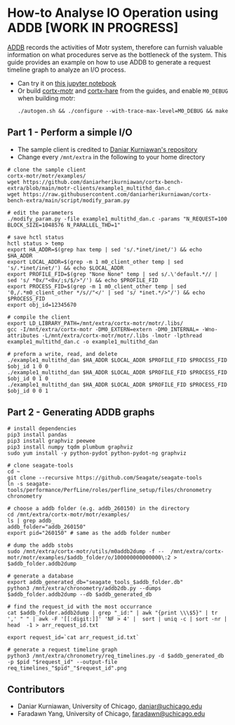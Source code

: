 # How-to Analyse IO Operation using ADDB [WORK IN PROGRESS]
[ADDB](https://github.com/Seagate/cortx-motr/blob/main/doc/ADDB.md) records the activities of Motr system, therefore can furnish valuable information on what procedures serve as the bottleneck of the system. This guide provides an example on how to use ADDB to generate a request timeline graph to analyze an I/O process.

- Can try it on [this jupyter notebook](https://chameleoncloud.org/experiment/share/84c1d598-699b-4e8d-bee5-6fb7f5937504)
- Or build [cortx-motr](https://github.com/Seagate/cortx-motr/blob/main/doc/Quick-Start-Guide.rst) and [cortx-hare](https://github.com/Seagate/cortx-motr/blob/main/doc/Quick-Start-Guide.rst) from the guides, and enable `M0_DEBUG` when building motr:
    ```
    ./autogen.sh && ./configure --with-trace-max-level=M0_DEBUG && make
    ```


## Part 1 - Perform a simple I/O
- The sample client is credited to [Daniar Kurniawan's repository](https://github.com/daniarherikurniawan/cortx-bench-extra.git)
- Change every `/mnt/extra` in the following to your home directory
```
# clone the sample client
cortx-motr/motr/examples/
wget https://github.com/daniarherikurniawan/cortx-bench-extra/blob/main/motr-clients/example1_multithd_dan.c
wget https://raw.githubusercontent.com/daniarherikurniawan/cortx-bench-extra/main/script/modify_param.py

# edit the parameters
./modify_param.py -file example1_multithd_dan.c -params "N_REQUEST=100 BLOCK_SIZE=1048576 N_PARALLEL_THD=1"

# save hctl status
hctl status > temp
export HA_ADDR=$(grep hax temp | sed 's/.*inet/inet/') && echo $HA_ADDR
export LOCAL_ADDR=$(grep -m 1 m0_client_other temp | sed 's/.*inet/inet/') && echo $LOCAL_ADDR
export PROFILE_FID=$(grep "None None" temp | sed s/.\'default.*// | sed 's/ *0x/"<0x/;s/$/>"/') && echo $PROFILE_FID
export PROCESS_FID=$(grep -m 1 m0_client_other temp | sed '0,/.*m0_client_other */s//"</' | sed 's/ *inet.*/>"/') && echo $PROCESS_FID
export obj_id=12345670

# compile the client
export LD_LIBRARY_PATH=/mnt/extra/cortx-motr/motr/.libs/
gcc -I/mnt/extra/cortx-motr -DM0_EXTERN=extern -DM0_INTERNAL= -Wno-attributes -L/mnt/extra/cortx-motr/motr/.libs -lmotr -lpthread example1_multithd_dan.c -o example1_multithd_dan

# preform a write, read, and delete
./example1_multithd_dan $HA_ADDR $LOCAL_ADDR $PROFILE_FID $PROCESS_FID $obj_id 1 0 0
./example1_multithd_dan $HA_ADDR $LOCAL_ADDR $PROFILE_FID $PROCESS_FID $obj_id 0 1 0
./example1_multithd_dan $HA_ADDR $LOCAL_ADDR $PROFILE_FID $PROCESS_FID $obj_id 0 0 1
```

## Part 2 - Generating ADDB graphs
```
# install dependencies
pip3 install pandas 
pip3 install graphviz peewee 
pip3 install numpy tqdm plumbum graphviz
sudo yum install -y python-pydot python-pydot-ng graphviz

# clone seagate-tools
cd ~
git clone --recursive https://github.com/Seagate/seagate-tools
ln -s seagate-tools/performance/PerfLine/roles/perfline_setup/files/chronometry chronometry

# choose a addb folder (e.g. addb_260150) in the directory
cd /mnt/extra/cortx-motr/motr/examples/
ls | grep addb_
addb_folder="addb_260150"
export pid="260150" # same as the addb folder number

# dump the addb stobs
sudo /mnt/extra/cortx-motr/utils/m0addb2dump -f --  /mnt/extra/cortx-motr/motr/examples/$addb_folder/o/100000000000000\:2 >  $addb_folder.addb2dump

# generate a database
export addb_generated_db="seagate_tools_$addb_folder.db"
python3 /mnt/extra/chronometry/addb2db.py --dumps $addb_folder.addb2dump --db $addb_generated_db

# find the request_id with the most occurrance
cat $addb_folder.addb2dump | grep "_id:" | awk "{print \\\$5}" | tr ',' " " | awk -F '[[:digit:]]' 'NF > 4' |  sort | uniq -c | sort -nr | head  -1 > arr_request_id.txt

export request_id=`cat arr_request_id.txt`

# generate a request timeline graph
python3 /mnt/extra/chronometry/req_timelines.py -d $addb_generated_db -p $pid "$request_id" --output-file req_timelines_"$pid"_"$request_id".png       
```

## Contributors
- Daniar Kurniawan, University of Chicago, daniar@uchicago.edu
- Faradawn Yang, University of Chicago, faradawn@uchicago.edu

